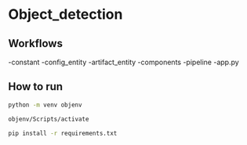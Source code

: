 # Object_detection


## Workflows 
-constant 
-config_entity
-artifact_entity
-components
-pipeline 
-app.py


## How to run 

```bash
python -m venv objenv
```

```bash
objenv/Scripts/activate
```


```bash
pip install -r requirements.txt
```
